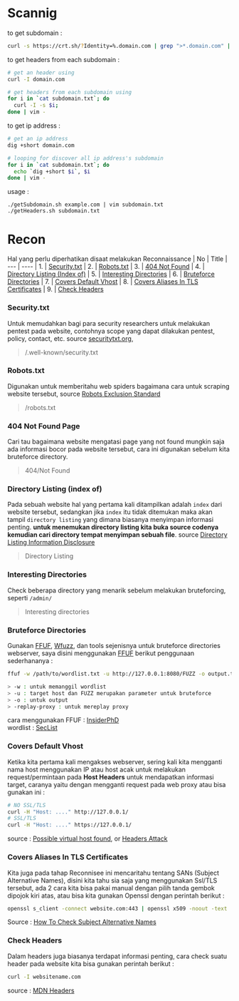 # Scannig

to get subdomain :
```Bash
curl -s https://crt.sh/?Identity=%.domain.com | grep ">*.domain.com" | sed 's/<[/]*[TB][DR]>/\n/g' | grep -vE "<|^[\*]*[\.]*domain.com" | sort -u | awk 'NF'
```

to get headers from each subdomain :
```Bash
# get an header using
curl -I domain.com

# get headers from each subdomain using
for i in `cat subdomain.txt`; do 
  curl -I -s $i;
done | vim - 
```

to get ip address :
```Bash
# get an ip address
dig +short domain.com

# looping for discover all ip address's subdomain
for i in `cat subdomain.txt`; do
  echo `dig +short $i`, $i
done | vim -
```

usage : 
```Shell
./getSubdomain.sh example.com | vim subdomain.txt
./getHeaders.sh subdomain.txt
```


# Recon
Hal yang perlu diperhatikan disaat melakukan Reconnaissance
| No  | Title
| --- | ----
| 1.  | [Security.txt](#securitytxt)
| 2.  | [Robots.txt](#robotstxt)
| 3.  | [404 Not Found](#404-not-found-page)
| 4.  | [Directory Listing (Index of)](#directory-listing-index-of)
| 5.  | [Interesting Directories](#interesting-directories)
| 6.  | [Bruteforce Directories](#bruteforce-directories)
| 7.  | [Covers Default Vhost](#covers-default-vhost)
| 8.  | [Covers Aliases In TLS Certificates](#covers-aliases-in-tls-certificates)
| 9.  | [Check Headers](check-headers)


### Security.txt
Untuk memudahkan bagi para security researchers untuk melakukan pentest pada website, contohnya scope yang dapat dilakukan pentest, policy, contact, etc.
source [securitytxt.org](https://securitytxt.org/), [](https://en.wikipedia.org/wiki/Security.txt)
> /.well-known/security.txt

### Robots.txt
Digunakan untuk memberitahu web spiders bagaimana cara untuk scraping website tersebut, source [Robots Exclusion Standard](https://en.wikipedia.org/wiki/Robots_exclusion_standard)
> /robots.txt

### 404 Not Found Page
Cari tau bagaimana website mengatasi page yang not found mungkin saja ada informasi bocor pada website tersebut, cara ini digunakan sebelum kita bruteforce directory. 
> 404/Not Found

### Directory Listing (index of)
Pada sebuah website hal yang pertama kali ditampilkan adalah `index` dari website tersebut, sedangkan jika `index` itu tidak ditemukan maka akan tampil `directory listing` yang dimana biasanya menyimpan informasi penting. **untuk menemukan directory listing kita buka source codenya kemudian cari directory tempat menyimpan sebuah file**. source [Directory Listing Information Disclosure](https://www.acunetix.com/blog/articles/directory-listing-information-disclosure/)
> Directory Listing

### Interesting Directories
Check beberapa directory yang menarik sebelum melakukan bruteforcing, seperti `/admin/`
> Interesting directories

### Bruteforce Directories
Gunakan [FFUF](https://github.com/ffuf/ffuf), [Wfuzz](https://github.com/xmendez/wfuzz), dan tools sejenisnya untuk bruteforce directories webserver, saya disini menggunakan [FFUF](https://github.com/ffuf/ffuf) berikut penggunaan sederhananya :

```Bash
ffuf -w /path/to/wordlist.txt -u http://127.0.0.1:8080/FUZZ -o output.txt -replay-proxy http://127.0.0.1:8080/

> -w : untuk memanggil wordlist
> -u : target host dan FUZZ merupakan parameter untuk bruteforce
> -o : untuk output
> -replay-proxy : untuk mereplay proxy
```

cara menggunakan FFUF : [InsiderPhD](https://www.youtube.com/watch?v=aN3Nayvd7FU) </br>
wordlist : [SecList](https://github.com/danielmiessler/SecLists)

### Covers Default Vhost
Ketika kita pertama kali mengakses webserver, sering kali kita mengganti nama host menggunakan IP atau host acak untuk melakukan request/permintaan pada **Host Headers** untuk mendapatkan informasi target, caranya yaitu dengan mengganti request pada web proxy atau bisa gunakan ini :

```Bash
# NO SSL/TLS
curl -H "Host: ...." http://127.0.0.1/
# SSL/TLS
curl -H "Host: ...." https://127.0.0.1/
```

source : [Possible virtual host found](https://www.acunetix.com/vulnerabilities/web/possible-virtual-host-found/), or [Headers Attack](https://www.acunetix.com/blog/articles/automated-detection-of-host-header-attacks/)


### Covers Aliases In TLS Certificates
Kita juga pada tahap Reconnisee ini mencaritahu tentang SANs (Subject Alternative Names), disini kita tahu sia saja yang menggunakan Ssl/TLS tersebut, ada 2 cara kita bisa pakai manual dengan pilih tanda gembok dipojok kiri atas, atau bisa kita gunakan Openssl dengan perintah berikut :

```Bash
openssl s_client -connect website.com:443 | openssl x509 -noout -text | grep DNS:
```
Source : [How To Check Subject Alternative Names](https://stackoverflow.com/questions/13127352/how-to-check-subject-alternative-names-for-a-ssl-tls-certificate)


### Check Headers
Dalam headers juga biasanya terdapat informasi penting, cara check suatu header pada website kita bisa gunakan perintah berikut :

```Bash
curl -I websitename.com
```

source : [MDN Headers](https://developer.mozilla.org/en-US/docs/Web/HTTP/Headers)
